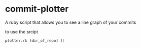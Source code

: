 # commit-plotter

A ruby script that allows you to see a line graph of your commits 

to use the srcipt 

```plotter.rb [dir_of_repo] [] ```
